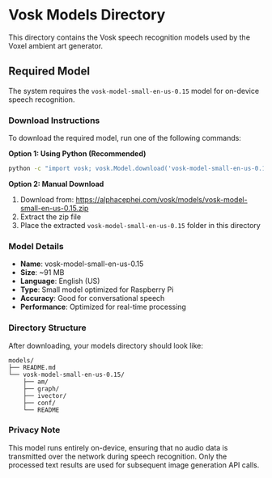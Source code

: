 # Vosk Models Directory

This directory contains the Vosk speech recognition models used by the Voxel ambient art generator.

## Required Model

The system requires the `vosk-model-small-en-us-0.15` model for on-device speech recognition.

### Download Instructions

To download the required model, run one of the following commands:

**Option 1: Using Python (Recommended)**
```bash
python -c "import vosk; vosk.Model.download('vosk-model-small-en-us-0.15')"
```

**Option 2: Manual Download**
1. Download from: https://alphacephei.com/vosk/models/vosk-model-small-en-us-0.15.zip
2. Extract the zip file
3. Place the extracted `vosk-model-small-en-us-0.15` folder in this directory

### Model Details

- **Name**: vosk-model-small-en-us-0.15
- **Size**: ~91 MB
- **Language**: English (US)
- **Type**: Small model optimized for Raspberry Pi
- **Accuracy**: Good for conversational speech
- **Performance**: Optimized for real-time processing

### Directory Structure

After downloading, your models directory should look like:
```
models/
├── README.md
└── vosk-model-small-en-us-0.15/
    ├── am/
    ├── graph/
    ├── ivector/
    ├── conf/
    └── README
```

### Privacy Note

This model runs entirely on-device, ensuring that no audio data is transmitted over the network during speech recognition. Only the processed text results are used for subsequent image generation API calls.